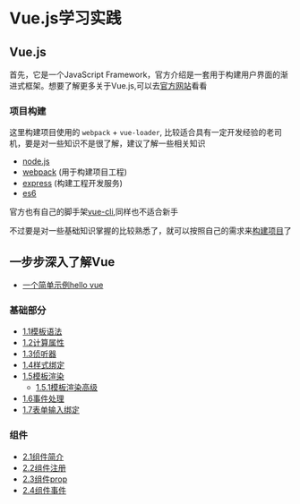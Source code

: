 # Vue.js学习实践

## Vue.js

首先，它是一个JavaScript Framework，官方介绍是一套用于构建用户界面的渐进式框架。想要了解更多关于Vue.js,可以去[官方网站](https://cn.vuejs.org/)看看

### 项目构建

这里构建项目使用的 `webpack` + `vue-loader`, 比较适合具有一定开发经验的老司机，要是对一些知识不是很了解，建议了解一些相关知识

+ [node.js](https://nodejs.org/)
+ [webpack](https://www.webpackjs.com/) (用于构建项目工程)
+ [express](http://www.expressjs.com.cn/) (构建工程开发服务)
+ [es6](http://es6.ruanyifeng.com/)

官方也有自己的脚手架[vue-cli](https://github.com/vuejs/vue-cli),同样也不适合新手

不过要是对一些基础知识掌握的比较熟悉了，就可以按照自己的需求来[构建项目](https://github.com/lcStudy/vue/wiki/项目构建)了

## 一步步深入了解Vue

+ [一个简单示例hello vue](https://github.com/lcStudy/vue/wiki/一个简单示例hello-vue)

### 基础部分

+ [1.1模板语法](https://github.com/lcStudy/vue/wiki/1.1模板语法)
+ [1.2计算属性](https://github.com/lcStudy/vue/wiki/1.2计算属性)
+ [1.3侦听器](https://github.com/lcStudy/vue/wiki/1.3侦听器)
+ [1.4样式绑定](https://github.com/lcStudy/vue/wiki/1.4样式绑定)
+ [1.5模板渲染](https://github.com/lcStudy/vue/wiki/1.5模板渲染)
  + [1.5.1模板渲染高级](https://github.com/lcStudy/vue/wiki/1.5.1模板渲染高级)
+ [1.6事件处理](https://github.com/lcStudy/vue/wiki/1.6事件处理)
+ [1.7表单输入绑定](https://github.com/lcStudy/vue/wiki/1.7表单输入绑定)

### 组件
+ [2.1组件简介](https://github.com/lcStudy/vue/wiki/2.1组件简介)
+ [2.2组件注册](https://github.com/lcStudy/vue/wiki/2.2组件注册)
+ [2.3组件prop](https://github.com/lcStudy/vue/wiki/2.3组件prop)
+ [2.4组件事件](https://github.com/lcStudy/vue/wiki/2.4组件事件)
